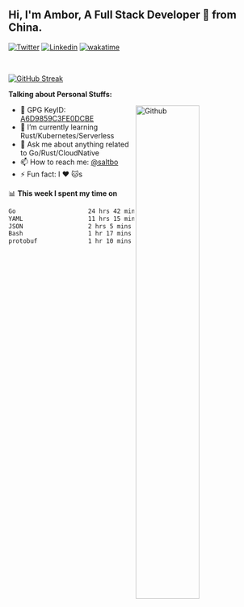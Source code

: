 ## Hi, I'm Ambor, A Full Stack Developer 🚀 from China.

[![Twitter](https://img.shields.io/badge/-saltbo-1ca0f1?style=flat&logo=twitter&logoColor=white)](https://twitter.com/rdsaltbo)
[![Linkedin](https://img.shields.io/badge/-saltbo-blue?style=flat&logo=Linkedin&logoColor=white)](https://www.linkedin.com/in/saltbo/)
[![wakatime](https://wakatime.com/badge/user/f82b1c77-faab-48cd-aef5-a12c0aff104b.svg)](https://wakatime.com/@f82b1c77-faab-48cd-aef5-a12c0aff104b)

&nbsp;  

[![GitHub Streak](http://github-readme-streak-stats.herokuapp.com?user=saltbo&hide_border=true&date_format=M%20j%5B%2C%20Y%5D)](https://git.io/streak-stats)

**Talking about Personal Stuffs:**
<!-- Any image aligned to the right. Beware the width  -->
<img width="50%" align="right" alt="Github" src="https://raw.githubusercontent.com/saltbo/saltbo/master/images/git-header.svg" />

- 🤘 GPG KeyID: [A6D9859C3FE0DCBE](https://saltbo.cn/pgp_keys.asc)
- 🌱 I’m currently learning Rust/Kubernetes/Serverless
- 💬 Ask me about anything related to Go/Rust/CloudNative
- 📫 How to reach me: [@saltbo](https://t.me/saltbo)
- ⚡ Fun fact: I :heart: :cat:s


📊 **This week I spent my time on**
<!--START_SECTION:waka-->

```txt
Go                    24 hrs 42 mins  █████████████▓░░░░░░░░░░░   54.92 %
YAML                  11 hrs 15 mins  ██████▒░░░░░░░░░░░░░░░░░░   25.05 %
JSON                  2 hrs 5 mins    █░░░░░░░░░░░░░░░░░░░░░░░░   04.63 %
Bash                  1 hr 17 mins    ▓░░░░░░░░░░░░░░░░░░░░░░░░   02.87 %
protobuf              1 hr 10 mins    ▓░░░░░░░░░░░░░░░░░░░░░░░░   02.61 %
```

<!--END_SECTION:waka-->
